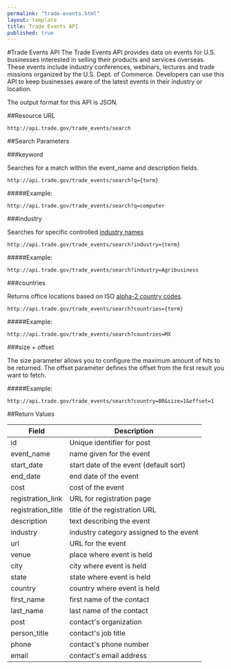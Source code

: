```yaml
---
permalink: "trade-events.html"
layout: template
title: Trade Events API
published: true
---
```


#Trade Events API
The Trade Events API provides data on events for U.S. businesses interested in selling their products and services overseas.  These events include industry conferences, webinars, lectures and trade missions organized by the U.S. Dept. of Commerce. Developers can use this API to keep businesses aware of the latest events in their industry or location.

The output format for this API is JSON.

##Resource URL

    http://api.trade.gov/trade_events/search

##Search Parameters

###keyword

Searches for a match within the event_name and description fields.

    http://api.trade.gov/trade_events/search?q={term}

#####Example:

    http://api.trade.gov/trade_events/search?q=computer

###industry

Searches for specific controlled [industry names](/industry-list-trade-events.html)

    http://api.trade.gov/trade_events/search?industry={term}

#####Example:

    http://api.trade.gov/trade_events/search?industry=Agribusiness

###countries

Returns office locations based on ISO [alpha-2 country codes](http://www.iso.org/iso/home/standards/country_codes/country_names_and_code_elements.htm).

    http://api.trade.gov/trade_events/search?countries={term}

#####Example:

    http://api.trade.gov/trade_events/search?countries=MX

###size + offset

The size parameter allows you to configure the maximum amount of hits to be returned. The offset parameter defines the offset from the first result you want to fetch.

#####Example:

    http://api.trade.gov/trade_events/search?country=BR&size=1&offset=1

    
##Return Values

| Field             | Description                                                     |
| ----------------- | --------------------------------------------------------------- |
| id                | Unique identifier for post                                      |
| event_name         | name given for the event |
| start_date | start date of the event (default sort) |
| end_date | end date of the event |
| cost| cost of the event |
| registration_link | URL for registration page |
| registration_title | title of the registration URL | 
| description | text describing the event |
| industry | industry category assigned to the event |
| url | URL for the event |
| venue | place where event is held |
| city | city where event is held |
| state | state where event is held |
| country | country where event is held | 
| first_name | first name of the contact |
| last_name | last name of the contact |
| post | contact's organization |
| person_title | contact's job title |
| phone | contact's phone number |
| email | contact's email address |
